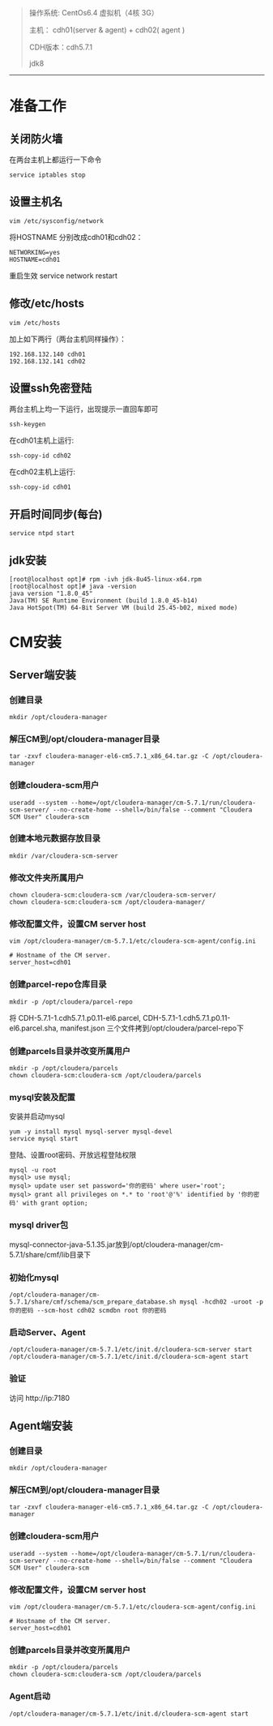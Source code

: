 > 操作系统: CentOs6.4 虚拟机（4核 3G） 
>
> 主机： cdh01(server & agent) + cdh02( agent )
>
> CDH版本：cdh5.7.1
>
> jdk8


---


# 准备工作
## 关闭防火墙
在两台主机上都运行一下命令
```
service iptables stop
```

## 设置主机名
```
vim /etc/sysconfig/network
```
将HOSTNAME 分别改成cdh01和cdh02：
```
NETWORKING=yes
HOSTNAME=cdh01
```
重启生效
service network restart

## 修改/etc/hosts
```
vim /etc/hosts
```

加上如下两行（两台主机同样操作）：
```
192.168.132.140 cdh01
192.168.132.141 cdh02
```

## 设置ssh免密登陆
两台主机上均一下运行，出现提示一直回车即可
```
ssh-keygen
```
在cdh01主机上运行:
```
ssh-copy-id cdh02
```
在cdh02主机上运行:
```
ssh-copy-id cdh01
```

## 开启时间同步(每台)
```
service ntpd start
```

## jdk安装
```
[root@localhost opt]# rpm -ivh jdk-8u45-linux-x64.rpm
[root@localhost opt]# java -version
java version "1.8.0_45"
Java(TM) SE Runtime Environment (build 1.8.0_45-b14)
Java HotSpot(TM) 64-Bit Server VM (build 25.45-b02, mixed mode)
```

# CM安装
## Server端安装
### 创建目录 
```
mkdir /opt/cloudera-manager
```
### 解压CM到/opt/cloudera-manager目录
```
tar -zxvf cloudera-manager-el6-cm5.7.1_x86_64.tar.gz -C /opt/cloudera-manager
```

### 创建cloudera-scm用户
```
useradd --system --home=/opt/cloudera-manager/cm-5.7.1/run/cloudera-scm-server/ --no-create-home --shell=/bin/false --comment "Cloudera SCM User" cloudera-scm
```

### 创建本地元数据存放目录
```
mkdir /var/cloudera-scm-server
```
### 修改文件夹所属用户
```
chown cloudera-scm:cloudera-scm /var/cloudera-scm-server/
chown cloudera-scm:cloudera-scm /opt/cloudera-manager/
```

### 修改配置文件，设置CM server host
```
vim /opt/cloudera-manager/cm-5.7.1/etc/cloudera-scm-agent/config.ini
```
```
# Hostname of the CM server.
server_host=cdh01
```

### 创建parcel-repo仓库目录
```
mkdir -p /opt/cloudera/parcel-repo
```
将
CDH-5.7.1-1.cdh5.7.1.p0.11-el6.parcel,
CDH-5.7.1-1.cdh5.7.1.p0.11-el6.parcel.sha,
manifest.json
三个文件拷到/opt/cloudera/parcel-repo下

### 创建parcels目录并改变所属用户
```
mkdir -p /opt/cloudera/parcels
chown cloudera-scm:cloudera-scm /opt/cloudera/parcels
```

### mysql安装及配置
安装并启动mysql
```
yum -y install mysql mysql-server mysql-devel
service mysql start
```

登陆、设置root密码、开放远程登陆权限
```
mysql -u root
mysql> use mysql;
mysql> update user set password='你的密码' where user='root';
mysql> grant all privileges on *.* to 'root'@'%' identified by '你的密码' with grant option;
```

### mysql driver包
mysql-connector-java-5.1.35.jar放到/opt/cloudera-manager/cm-5.7.1/share/cmf/lib目录下

### 初始化mysql
```
/opt/cloudera-manager/cm-5.7.1/share/cmf/schema/scm_prepare_database.sh mysql -hcdh02 -uroot -p你的密码 --scm-host cdh02 scmdbn root 你的密码
```

### 启动Server、Agent
```
/opt/cloudera-manager/cm-5.7.1/etc/init.d/cloudera-scm-server start
/opt/cloudera-manager/cm-5.7.1/etc/init.d/cloudera-scm-agent start
```

### 验证
访问 http://ip:7180

## Agent端安装
### 创建目录 
```
mkdir /opt/cloudera-manager
```
### 解压CM到/opt/cloudera-manager目录
```
tar -zxvf cloudera-manager-el6-cm5.7.1_x86_64.tar.gz -C /opt/cloudera-manager
```

### 创建cloudera-scm用户
```
useradd --system --home=/opt/cloudera-manager/cm-5.7.1/run/cloudera-scm-server/ --no-create-home --shell=/bin/false --comment "Cloudera SCM User" cloudera-scm
```
### 修改配置文件，设置CM server host
```
vim /opt/cloudera-manager/cm-5.7.1/etc/cloudera-scm-agent/config.ini
```
```
# Hostname of the CM server.
server_host=cdh01
```

### 创建parcels目录并改变所属用户
```
mkdir -p /opt/cloudera/parcels
chown cloudera-scm:cloudera-scm /opt/cloudera/parcels
```
### Agent启动
```
/opt/cloudera-manager/cm-5.7.1/etc/init.d/cloudera-scm-agent start
```


